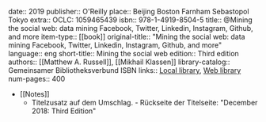 date:: 2019
publisher:: O'Reilly
place:: Beijing Boston Farnham Sebastopol Tokyo
extra:: OCLC: 1059465439
isbn:: 978-1-4919-8504-5
title:: @Mining the social web: data mining Facebook, Twitter, Linkedin, Instagram, Github, and more
item-type:: [[book]]
original-title:: "Mining the social web: data mining Facebook, Twitter, Linkedin, Instagram, Github, and more"
language:: eng
short-title:: Mining the social web
edition:: Third edition
authors:: [[Matthew A. Russell]], [[Mikhail Klassen]]
library-catalog:: Gemeinsamer Bibliotheksverbund ISBN
links:: [Local library](zotero://select/groups/2386895/items/YWLA4J32), [Web library](https://www.zotero.org/groups/2386895/items/YWLA4J32)
num-pages:: 400

- [[Notes]]
	- Titelzusatz auf dem Umschlag. - Rückseite der Titelseite: "December 2018: Third Edition"